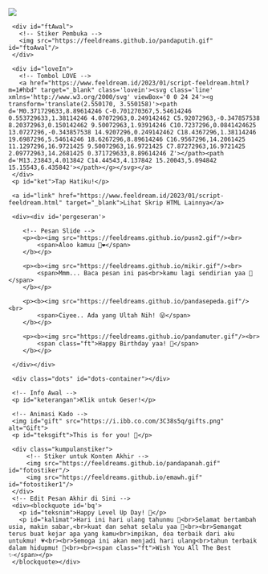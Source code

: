 <!DOCTYPE html>
<html>
<meta charset='UTF-8'/>
<meta content='width=device-width, initial-scale=1, user-scalable=1, minimum-scale=1, maximum-scale=5' name='viewport'/>
<meta content='IE=edge' http-equiv='X-UA-Compatible'/>
  
<script src="https://cdn.jsdelivr.net/npm/sweetalert2@11.0.19/dist/sweetalert2.all.min.js"></script>
<script src="https://unpkg.com/typeit@8.7.0/dist/index.umd.js"></script>
<link rel="stylesheet" href="https://htmlku.com/hbday/style.css">

<head>
<title>Script HTML buat Kamu</title>
<meta name="description" content="HTML Feeldream Repl Co">
<!-- 
  Made with love by Rayys!
  
     Blog: feeldream.id
     Instagram: @rayyarrr
     TikTok: @feelthisray
     
  Thanks to all <3
-->
</head>
<body>
	
   <!-- Ganti Audio di sini -->
   <audio src="shttps://feeldreams.github.io/audio/foreveryoung.mp3" id="linkmp3" class="sembunyi"></audio>
   
   <div id="bodyblur">
     <!-- Wallpaper / Background --><img src="https://blogger.googleusercontent.com/img/b/R29vZ2xl/AVvXsEgqXv2EQDTVN5n1sPeLNM_oDCYKyH6DJYMIYQw2CzaglU8zop8JA_whG3J9Qt5PnQB0mBHW2zAb030AIeUN7ReeCk3iiW1rXwT9oSQXTHx0S7N1BNX_VC1s9eD6IoAGXKXe2Qnkrp52D5H6eyqww_Kr7hLbEnoFPdGBEWstHq2JTZoTJt3dyfOoroKZLC5F/s1138/hbd.jpg" id="wallpaper"/>
   </div>
   
   <div id='Content'>

     <div id="ftAwal">
       <!-- Stiker Pembuka -->
       <img src="https://feeldreams.github.io/pandaputih.gif" id="ftoAwal"/>
     </div>

     <div id="loveIn">
       <!-- Tombol LOVE -->
       <a href="https://www.feeldream.id/2023/01/script-feeldream.html?m=1#hbd" target="_blank" class='lovein'><svg class='line' xmlns='http://www.w3.org/2000/svg' viewBox='0 0 24 24'><g transform='translate(2.550170, 3.550158)'><path d='M0.371729633,8.89614246 C-0.701270367,5.54614246 0.553729633,1.38114246 4.07072963,0.249142462 C5.92072963,-0.347857538 8.20372963,0.150142462 9.50072963,1.93914246 C10.7237296,0.0841424625 13.0727296,-0.343857538 14.9207296,0.249142462 C18.4367296,1.38114246 19.6987296,5.54614246 18.6267296,8.89614246 C16.9567296,14.2061425 11.1297296,16.9721425 9.50072963,16.9721425 C7.87272963,16.9721425 2.09772963,14.2681425 0.371729633,8.89614246 Z'></path><path d='M13.23843,4.013842 C14.44543,4.137842 15.20043,5.094842 15.15543,6.435842'></path></g></svg></a>
     </div>
     <p id="ket">Tap Hatiku!</p>
     
     <a id="link" href="https://www.feeldream.id/2023/01/script-feeldream.html" target="_blank">Lihat Skrip HTML Lainnya</a>
     
     <div><div id='pergeseran'>
     	
		<!-- Pesan Slide -->
		<p><b><img src="https://feeldreams.github.io/pusn2.gif"/><br>
			<span>Aloo kamuu 🫢❤️</span>
		</b></p>
		
		<p><b><img src="https://feeldreams.github.io/mikir.gif"/><br>
			<span>Mmm... Baca pesan ini pas<br>kamu lagi sendirian yaa 🫣</span>
		</b></p>
		
		<p><b><img src="https://feeldreams.github.io/pandasepeda.gif"/><br>
			<span>Ciyee.. Ada yang Ultah Nih! 😜</span>
		</b></p>
		
		<p><b><img src="https://feeldreams.github.io/pandamuter.gif"/><br>
			<span class="ft">Happy Birthday yaa! 🥳</span>
		</b></p>

     </div></div>
     
     <div class="dots" id="dots-container"></div>
     
     <!-- Info Awal -->
     <p id="keterangan">Klik untuk Geser!</p>
     
     <!-- Animasi Kado -->
     <img id="gift" src="https://i.ibb.co.com/3C38s5q/gifts.png" alt="Gift">
     <p id="teksgift">This is for you! 🫶</p>
     
     <div class="kumpulanstiker">
         <!-- Stiker untuk Konten Akhir -->
         <img src="https://feeldreams.github.io/pandapanah.gif" id="fotostiker"/>
         <img src="https://feeldreams.github.io/emawh.gif" id="fotostiker1"/>
     </div>
     <!-- Edit Pesan Akhir di Sini -->
     <div><blockquote id='bq'>
       <p id="teksnim">Happy Level Up Day! 🥳</p>
       <p id="kalimat">Hari ini hari ulang tahunmu 💐<br>Selamat bertambah usia, makin sabar,<br>kuat dan sehat selalu yaa 🫶<br><br>Semangat terus buat kejar apa yang kamu<br>impikan, doa terbaik dari aku untukmu! 💗<br><br>Semoga ini akan menjadi hari ulang<br>tahun terbaik dalam hidupmu! 💫<br><br><span class="ft">Wish You All The Best ✨</span></p>
     </blockquote></div>
     
   </div>

<script src="https://htmlku.com/hbday/script.js"></script>
</body>
</html>
